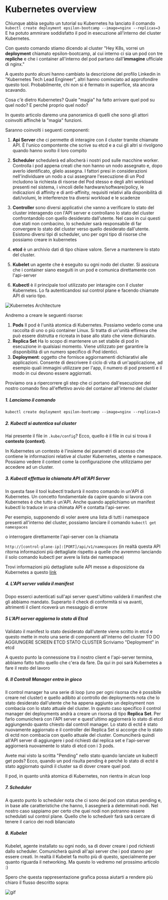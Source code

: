 # Kubernetes overview 

Chiunque abbia seguito un tutorial su Kubernetes ha lanciato il comando
```kubectl create deployment epsilon-bootcamp --image=nginx --replicas=3```
E ha potuto ammirare soddisfatto il pod in esecuzione all'interno del cluster Kubernetes.

Con questo comando stiamo dicendo al cluster 
"Hey K8s, vorrei un **deployment** chiamato epsilon-bootcamp, al cui interno ci sia un pod con tre **repliche** e che i container all'interno del pod partano dall'**immagine** ufficiale di nginx."

A questo punto alcuni hanno cambiato la descrizione del profilo Linkedin in "Kubernetes Tech Lead Engineer", altri hanno cominciato ad approfondire questo tool.
Probabilmente, chi non si è fermato in superfice, sta ancora scavando.


Cosa c'è dietro Kubernetes? Quale "magia" ha fatto arrivare quel pod su quel nodo? E perché proprio quel nodo?

In questo articolo daremo una panoramica di quelli che sono gli attori coinvolti affinchè la "magia" funzioni.


Saranno coinvolti i seguenti componenti:

1. **Api Server** che ci permette di interagire con il cluster tramite chiamate API. È l'unico compontente che scrive su etcd e a cui gli altri si rivolgono quando hanno svolto il loro compito 

2. **Scheduler** schedulerà ed allocherà i nostri pod sulle macchine worker. Controlla i pod appena creati che non hanno un nodo assegnato e, dopo averlo identificato, glielo assegna. I fattori presi in considerazioni nell'individuare un nodo a cui assegnare l'esecuzione di un Pod includono la richiesta di risorse del Pod stesso e degli altri workload presenti nel sistema, i vincoli delle hardware/software/policy, le indicazioni di affinity e di anti-affinity, requisiti relativi alla disponibilità di dati/volumi, le interferenze tra diversi workload e le scadenze

3. **Controller** sono diversi applicativi che vanno a verificare lo stato del cluster interagendo con l'API server e controllano lo stato del cluster confrontandolo con quello desiderato dall'utente. Nel caso in cui questi due stati non combacino, lo scheduler sarà responsabile di far convergere lo stato del cluster verso quello desiderato dall'utente.
Esistono diversi tipi di scheduler, uno per ogni tipo di risorse che possiamo creare in kubernetes

4. **etcd** è un archivio dati di tipo chiave valore. Serve a mantenere lo stato del cluster.

5. **Kubelet** un agente che è eseguito su ogni nodo del cluster. Si assicura che i container siano eseguiti in un pod e comunica direttamente con l'api-server

7. **Kubectl** è il principale tool utilizzato per intaragire con il cluster Kubernetes. Lo fa autenticandosi sul control plane e facendo chiamate API di vario tipo.

![Kubernetes Architecture](diagram.png)

Andremo a creare le seguenti risorse:

1. **Pods**  Il pod è l'unità atomica di Kubernetes. Possiamo vederlo come una raccolta di uno o più container Linux. Si tratta di un'unità effimera che può essere distrutta e ricreata in base allo stato che viene dichiarato.
2. **Replica Set** Ha lo scopo di mantenere un set stabile di pod in esecuzione in qualsiasi momento. Viene utilizzato per garantire la disponibilità di un numero specifico di Pod identici.
3. **Deployment**: oggetto che fornisce aggiornamenti dichiarativi alle applicazioni. Consente di descrivere il ciclo di vita di un'applicazione, ad esempio quali immagini utilizzare per l'app, il numero di pod presenti e il modo in cui devono essere aggiornati.


Proviamo ora a ripercorrere gli step che ci portano dall'esecuzione del nostro comando fino all'effettivo avvio del container all'interno del cluster


##### 1. Lanciamo il comando

```kubectl create deployment epsilon-bootcamp --image=nginx --replicas=3```

##### 2. Kubectl si autentica sul cluster

Hai presente il file in ```.kube/config```?
Ecco, quello è il file in cui si trova il **contesto (context)**.

In Kubernetes un contesto è l'insieme dei parametri di accesso che contiene le informazioni relative al cluster Kubernetes, utente e namespace. Possiamo vedere il context come la configurazione che utilizziamo per accedere ad un cluster.

##### 3. Kubectl effettua la chiamata API all'API Server
In questa fase il tool kubectl tradurrà il nostro comando in un'API di Kubernetes. Un concetto fondamentale da capire quando si lavora con Kubernetes è che tutto è un'API.
Anche quando applichiamo un manifest kubectl lo traduce in una chimata API e contatta l'api-server.

Per esempio, supponendo di voler avere una lista di tutti i namespace presenti all'interno del cluster, possiamo lanciare il comando
```kubectl get namespaces```

o interrogare direttamente l'api-server con la chiamata 

```http://[control-plane-ip]:[PORT]/api/v1/namespaces``` (in realtà questa API ritorna informazioni più dettagliate rispetto a quelle che avremmo lanciando il solo comando kubectl per avere la lista dei namespace)

Trovi informazioni più dettagliate sulle API messe a disposizione da Kubernetes a questo [link](https://kubernetes.io/docs/concepts/overview/kubernetes-api/)

##### 4. L'API server valida il manifest
Dopo esserci autenticati sull'api server quest'ultimo validerà il manifest che gli abbiamo mandato. Superarto il check di conformità si va avanti, altrimenti il client riceverà un messaggio di errore

##### 5 L'API server aggiorna lo stato di Etcd
Validato il manifest lo stato desiderato dall'utente viene scritto in etcd e questo mette in moto una serie di componenti all'interno del cluster
TO DO AGGIUNGERE SCREEN ETCD STATO CLUSTER 
Scriviamo "Deployment" in etcd

A questo punto la connessione tra il nostro client e l'api-server termina, abbiamo fatto tutto quello che c'era da fare. Da qui in poi sarà Kubernetes a fare il resto del lavoro

##### 6. Il Controll Manager entra in gioco
Il control manager ha una serie di loop (uno per ogni risorsa che è possibile creare nel cluster) e quello adibito al controllo dei deployments nota che lo stato desiderato dall'utente che ha appena aggiunto un deployment non combacia con lo stato attuale del cluster.
In questo caso specifico il control manager dei deployments andrà a creare un risorsa di tipo **Replica Set**.
Per farlo comunicherà con l'API server e quest'ultimo aggiornerà lo stato di etcd aggiungendo quanto chiesto dal controll manager.
Lo stato di ectd è stato nuovamente aggiornato e il controller dei Replica Set si accorge che lo stato di ectd non combacia con quello attuale del cluster. Comunciherà quindi all'API server di aggiungere i pod richiesti dal replica set e l'api-server aggiornerà nuovamente lo stato di etcd con i 3 pods.

Avete mai visto la scritta "Pending" nello stato quando lanciate un kubectl get pods? Ecco, quando un pod risulta pending è perché lo stato di ectd è stato aggiornato quindi il cluster sa di dover creare quel pod.

Il pod, in quanto unità atomica di Kubernetes, non rientra in alcun loop

##### 7. Scheduler
A questo punto lo scheduler nota che ci sono dei pod con status pending e, in base alle caratteristiche che hanno, li assegnerà a determinati nodi.
Nel nostro caso sappiamo per certo che quei nodi non potranno essere schedulati sul control plane.
Quello che lo scheduelr farà sarà cercare di tenere il carico dei nodi bilanciato

##### 8. Kubelet
Kubelet, agente installato su ogni nodo, sa di dover creare i pod richiesti dallo scheduler. Comunicherà quindi all'api server che i pod stanno per essere creati.
In realtà il Kubelet fa molto più di questo, specialmente per quanto riguarda il networking. Ma questo lo vedremo nel prossimo articolo :)


Spero che questa rappresentazione grafica possa aiutarti a rendere più chiaro il flusso descritto sopra:

![gif](overview.gif)

